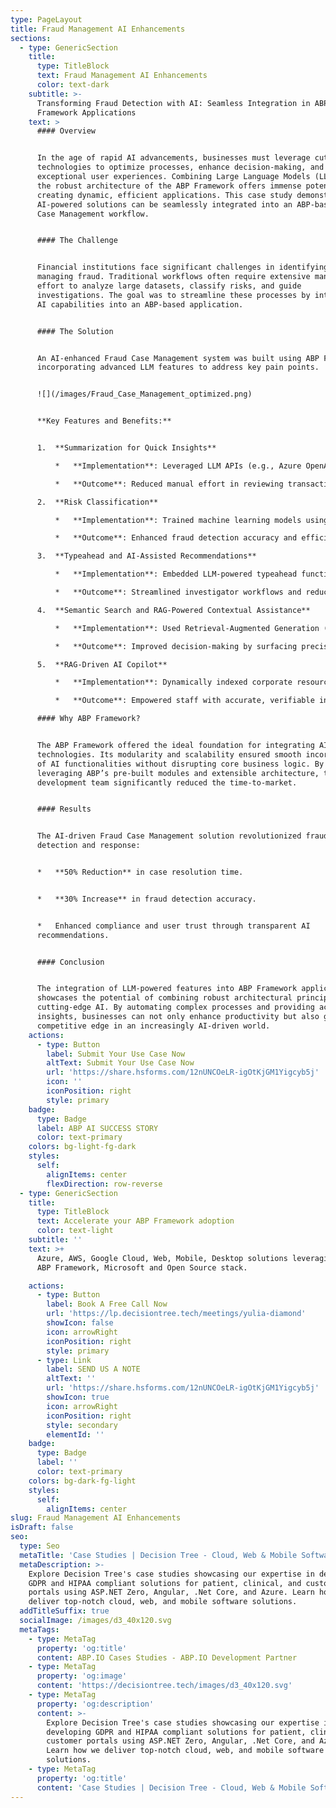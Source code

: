 ```yaml
---
type: PageLayout
title: Fraud Management AI Enhancements
sections:
  - type: GenericSection
    title:
      type: TitleBlock
      text: Fraud Management AI Enhancements
      color: text-dark
    subtitle: >-
      Transforming Fraud Detection with AI: Seamless Integration in ABP
      Framework Applications
    text: >
      #### Overview


      In the age of rapid AI advancements, businesses must leverage cutting-edge
      technologies to optimize processes, enhance decision-making, and provide
      exceptional user experiences. Combining Large Language Models (LLMs) with
      the robust architecture of the ABP Framework offers immense potential for
      creating dynamic, efficient applications. This case study demonstrates how
      AI-powered solutions can be seamlessly integrated into an ABP-based Fraud
      Case Management workflow.


      #### The Challenge


      Financial institutions face significant challenges in identifying and
      managing fraud. Traditional workflows often require extensive manual
      effort to analyze large datasets, classify risks, and guide
      investigations. The goal was to streamline these processes by integrating
      AI capabilities into an ABP-based application.


      #### The Solution


      An AI-enhanced Fraud Case Management system was built using ABP Framework,
      incorporating advanced LLM features to address key pain points.


      ![](/images/Fraud_Case_Management_optimized.png)


      **Key Features and Benefits:**


      1.  **Summarization for Quick Insights**

          *   **Implementation**: Leveraged LLM APIs (e.g., Azure OpenAI) to analyze transactional data stored in ABP entities and generate summaries. These insights were displayed in Razor Pages or Blazor components for seamless investigator access.

          *   **Outcome**: Reduced manual effort in reviewing transaction histories, enabling investigators to focus on high-priority cases.

      2.  **Risk Classification**

          *   **Implementation**: Trained machine learning models using historical data and integrated dynamic queries from ABP applications to input data. Results were displayed as visual indicators within the interface.

          *   **Outcome**: Enhanced fraud detection accuracy and efficiency by automatically flagging high-risk accounts.

      3.  **Typeahead and AI-Assisted Recommendations**

          *   **Implementation**: Embedded LLM-powered typeahead functionality to suggest actions such as account holds or user alerts. Rich text editors were integrated for displaying these recommendations.

          *   **Outcome**: Streamlined investigator workflows and reduced cognitive load by providing actionable suggestions.

      4.  **Semantic Search and RAG-Powered Contextual Assistance**

          *   **Implementation**: Used Retrieval-Augmented Generation (RAG) combined with semantic search tools like Azure Cognitive Search to index internal policy documents. Linked search results to AI-generated responses for context-aware assistance.

          *   **Outcome**: Improved decision-making by surfacing precise, contextually relevant information instantly, while ensuring policy compliance.

      5.  **RAG-Driven AI Copilot**

          *   **Implementation**: Dynamically indexed corporate resources and integrated AI copilots within ABP interfaces, enabling real-time analysis and recommendations based on user context.

          *   **Outcome**: Empowered staff with accurate, verifiable insights, fostering trust in AI-driven workflows.

      #### Why ABP Framework?


      The ABP Framework offered the ideal foundation for integrating AI
      technologies. Its modularity and scalability ensured smooth incorporation
      of AI functionalities without disrupting core business logic. By
      leveraging ABP’s pre-built modules and extensible architecture, the
      development team significantly reduced the time-to-market.


      #### Results


      The AI-driven Fraud Case Management solution revolutionized fraud
      detection and response:


      *   **50% Reduction** in case resolution time.


      *   **30% Increase** in fraud detection accuracy.


      *   Enhanced compliance and user trust through transparent AI
      recommendations.


      #### Conclusion


      The integration of LLM-powered features into ABP Framework applications
      showcases the potential of combining robust architectural principles with
      cutting-edge AI. By automating complex processes and providing actionable
      insights, businesses can not only enhance productivity but also gain a
      competitive edge in an increasingly AI-driven world.
    actions:
      - type: Button
        label: Submit Your Use Case Now
        altText: Submit Your Use Case Now
        url: 'https://share.hsforms.com/12nUNCOeLR-igOtKjGM1Yigcyb5j'
        icon: ''
        iconPosition: right
        style: primary
    badge:
      type: Badge
      label: ABP AI SUCCESS STORY
      color: text-primary
    colors: bg-light-fg-dark
    styles:
      self:
        alignItems: center
        flexDirection: row-reverse
  - type: GenericSection
    title:
      type: TitleBlock
      text: Accelerate your ABP Framework adoption
      color: text-light
    subtitle: ''
    text: >+
      Azure, AWS, Google Cloud, Web, Mobile, Desktop solutions leveraging latest
      ABP Framework, Microsoft and Open Source stack.

    actions:
      - type: Button
        label: Book A Free Call Now
        url: 'https://lp.decisiontree.tech/meetings/yulia-diamond'
        showIcon: false
        icon: arrowRight
        iconPosition: right
        style: primary
      - type: Link
        label: SEND US A NOTE
        altText: ''
        url: 'https://share.hsforms.com/12nUNCOeLR-igOtKjGM1Yigcyb5j'
        showIcon: true
        icon: arrowRight
        iconPosition: right
        style: secondary
        elementId: ''
    badge:
      type: Badge
      label: ''
      color: text-primary
    colors: bg-dark-fg-light
    styles:
      self:
        alignItems: center
slug: Fraud Management AI Enhancements
isDraft: false
seo:
  type: Seo
  metaTitle: 'Case Studies | Decision Tree - Cloud, Web & Mobile Software Solutions'
  metaDescription: >-
    Explore Decision Tree's case studies showcasing our expertise in developing
    GDPR and HIPAA compliant solutions for patient, clinical, and customer
    portals using ASP.NET Zero, Angular, .Net Core, and Azure. Learn how we
    deliver top-notch cloud, web, and mobile software solutions.
  addTitleSuffix: true
  socialImage: /images/d3_40x120.svg
  metaTags:
    - type: MetaTag
      property: 'og:title'
      content: ABP.IO Cases Studies - ABP.IO Development Partner
    - type: MetaTag
      property: 'og:image'
      content: 'https://decisiontree.tech/images/d3_40x120.svg'
    - type: MetaTag
      property: 'og:description'
      content: >-
        Explore Decision Tree's case studies showcasing our expertise in
        developing GDPR and HIPAA compliant solutions for patient, clinical, and
        customer portals using ASP.NET Zero, Angular, .Net Core, and Azure.
        Learn how we deliver top-notch cloud, web, and mobile software
        solutions.
    - type: MetaTag
      property: 'og:title'
      content: 'Case Studies | Decision Tree - Cloud, Web & Mobile Software Solutions'
---
```


